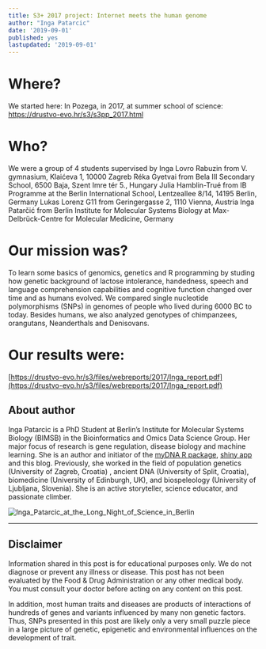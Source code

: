 ```yaml
---
title: S3+ 2017 project: Internet meets the human genome
author: "Inga Patarcic"
date: '2019-09-01'
published: yes
lastupdated: '2019-09-01'
---
```


 
  
#  Where? 
We started here: 
In Pozega, in 2017, at summer school of science: https://drustvo-evo.hr/s3/s3pp_2017.html

# Who?
We were a group of 4 students supervised by Inga
Lovro Rabuzin from V. gymnasium, Klaićeva 1, 10000 Zagreb
Réka Gyetvai from Bela III Secondary School, 6500 Baja, Szent Imre tér 5., Hungary
Julia Hamblin-Trué from IB Programme at the Berlin International School, Lentzeallee 8/14, 14195 Berlin, Germany
Lukas Lorenz G11 from Geringergasse 2, 1110 Vienna, Austria
Inga Patarčić from Berlin Institute for Molecular Systems Biology at Max-Delbrück-Centre for Molecular Medicine, Germany

# Our mission was?

To learn some basics of genomics, genetics and R programming by studing how genetic background of lactose intolerance, handedness, speech and language comprehension capabilities and cognitive function changed over time and as humans evolved. We compared single nucleotide polymorphisms (SNPs) in genomes of people who lived during 6000 BC to today. Besides humans, we also analyzed genotypes of chimpanzees, orangutans, Neanderthals and Denisovans. 


# Our results were:

[https://drustvo-evo.hr/s3/files/webreports/2017/Inga_report.pdf](https://drustvo-evo.hr/s3/files/webreports/2017/Inga_report.pdf)







## About author

Inga Patarcic is a PhD Student at Berlin’s Institute for Molecular Systems Biology (BIMSB) in the Bioinformatics and Omics Data Science Group. Her major focus of research is gene regulation, disease biology and machine learning.  She is an author and initiator of the [myDNA R package](https://github.com/IngaPa/myDNAS), [shiny app](https://github.com/IngaPa/myDNA_shinyApp) and this blog. Previously, she worked in the field of population genetics (University of Zagreb, Croatia) , ancient DNA (University of Split, Croatia), biomedicine (University of Edinburgh, UK), and biospeleology (University of Ljubljana, Slovenia). She is an active storyteller, science educator, and passionate climber.

![Inga_Patarcic_at_the_Long_Night_of_Science_in_Berlin](/myDNA/img/ip.jpg)

----------------------------------------------------------------------------


## __Disclaimer__

Information shared in this post is for educational purposes only. We do not diagnose or prevent any illness or disease. This post has not been evaluated by the Food & Drug Administration or any other medical body. You must consult your doctor before acting on any content on this post.

In addition, most human traits and diseases are products of interactions of hundreds of genes and variants influenced by many non genetic factors. Thus, SNPs presented in this post are likely only a very small puzzle piece in a large picture of genetic, epigenetic and environmental influences on the development of trait. 
